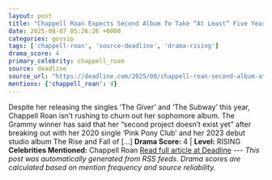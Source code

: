 ```yaml
---
layout: post
title: "Chappell Roan Expects Second Album To Take “At Least” Five Years"
date: 2025-08-07 05:26:26 +0000
categories: gossip
tags: ['chappell-roan', 'source-deadline', 'drama-rising']
drama_score: 4
primary_celebrity: chappell_roan
source: deadline
source_url: "https://deadline.com/2025/08/chappell-roan-second-album-at-least-five-years-1236480842/"
mentions: {'chappell_roan': 4}
---
```


Despite her releasing the singles ‘The Giver’ and ‘The Subway’ this year, Chappell Roan isn’t rushing to churn out her sophomore album. The Grammy winner has said that her “second project doesn’t exist yet” after breaking out with her 2020 single ‘Pink Pony Club’ and her 2023 debut studio album The Rise and Fall of […] **Drama Score:** 4 | **Level:** RISING **Celebrities Mentioned:** Chappell Roan [Read full article at Deadline](https://deadline.com/2025/08/chappell-roan-second-album-at-least-five-years-1236480842/) --- *This post was automatically generated from RSS feeds. Drama scores are calculated based on mention frequency and source reliability.*